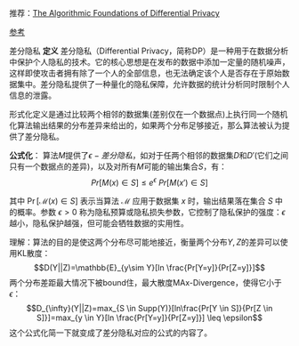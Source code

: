 推荐：<a href="https://differential-privacy.cn/2-Basic-Terms/Formalizing-differential-privacy/Formalizing-differential-privacy-Overview.html">The Algorithmic Foundations of Differential Privacy</a>

<a href="https://zhuanlan.zhihu.com/p/139114240">参考</a>

差分隐私
**定义**
差分隐私（Differential Privacy，简称DP）是一种用于在数据分析中保护个人隐私的技术。它的核心思想是在发布的数据中添加一定量的随机噪声，这样即使攻击者拥有除了一个人的全部信息，也无法确定该个人是否存在于原始数据集中。差分隐私提供了一种量化的隐私保障，允许数据的统计分析同时限制个人信息的泄露。

形式化定义是通过比较两个相邻的数据集(差别仅在一个数据点)上执行同一个随机化算法输出结果的分布差异来给出的，如果两个分布足够接近，那么算法被认为提供了差分隐私。

**公式化**：
算法$M$提供了$\epsilon-差分隐私$，如对于任两个相邻的数据集$D$和$D'$(它们之间只有一个数据点的差异)，以及对所有$M$可能的输出集合$S$，有：
$$Pr[M(x) \in S] \leq e^{\epsilon} \ Pr[M(x') \in S]$$

其中 $\Pr[\mathcal{M}(x) \in S]$ 表示当算法 $\mathcal{M}$ 应用于数据集 $x$ 时，输出结果落在集合 $S$ 中的概率。参数 $\epsilon > 0$ 称为隐私预算或隐私损失参数，它控制了隐私保护的强度：$\epsilon$ 越小，隐私保护越强，但可能会牺牲数据的实用性。

理解：算法的目的是使这两个分布尽可能地接近，衡量两个分布$Y,Z$的差异可以使用KL散度：
$$D(Y||Z)=\mathbb{E}_{y\sim Y}[ln \frac{Pr[Y=y]}{Pr[Z=y]}]$$
两个分布差距最大情况下被bound住，最大散度MAx-Divergence，使得它小于$\epsilon$：
$$D_{\infty}(Y||Z)=max_{S \in Supp(Y)}[ln\frac{Pr[Y \in S]}{Pr[Z \in S]}]=max_{y \in Y}[ln \frac{Pr[Y=y]}{Pr[Z=y]}] \leq \epsilon$$
这个公式化简一下就变成了差分隐私对应的公式的内容了。